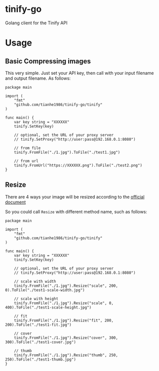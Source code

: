 # tinify-go
Golang client for the Tinify API

# Usage
## Basic Compressing images

This very simple. Just set your API key, then call with your input filename and output filename. As follows:
```
package main

import (
	"fmt"
	"github.com/tianhe1986/tinify-go/tinify"
)

func main() {
	var key string = "XXXXXX"
	tinify.SetKey(key)
	
	// optional, set the URL of your proxy server
	// tinify.SetProxy("http://user:pass@192.168.0.1:8080")
	
	// from file
	tinify.FromFile("./1.jpg").ToFile("./test1.jpg")
	
	// from url
	tinify.FromUrl("https://XXXXXX.png").ToFile("./test2.png")
}
```

## Resize

There are 4 ways your image will be resized according to the [official document](https://tinypng.com/developers/reference/php)

So you could call `Resize` with different method name, such as follows:
```
package main

import (
	"fmt"
	"github.com/tianhe1986/tinify-go/tinify"
)

func main() {
	var key string = "XXXXXX"
	tinify.SetKey(key)
	
	// optional, set the URL of your proxy server
	// tinify.SetProxy("http://user:pass@192.168.0.1:8080")
	
	// scale with width
	tinify.FromFile("./1.jpg").Resize("scale", 200, 0).ToFile("./test1-scale-width.jpg")

	// scale with height
	tinify.FromFile("./1.jpg").Resize("scale", 0, 400).ToFile("./test1-scale-height.jpg")

	// fit
	tinify.FromFile("./1.jpg").Resize("fit", 200, 200).ToFile("./test1-fit.jpg")

	// cover
	tinify.FromFile("./1.jpg").Resize("cover", 300, 300).ToFile("./test1-cover.jpg")

	// thumb
	tinify.FromFile("./1.jpg").Resize("thumb", 250, 250).ToFile("./test1-thumb.jpg")
}
```